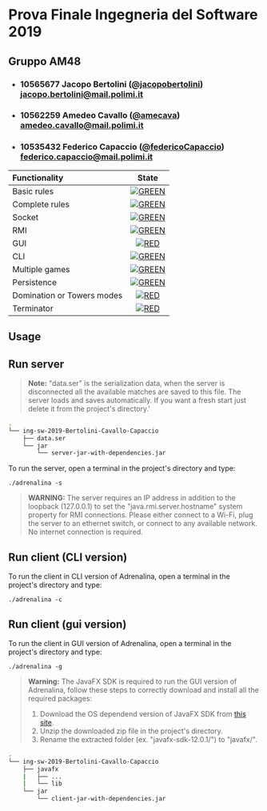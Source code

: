 # Prova Finale Ingegneria del Software 2019
## Gruppo AM48

- ###   10565677    Jacopo Bertolini   ([@jacopobertolini](https://github.com/jacopobertolini))<br>jacopo.bertolini@mail.polimi.it
- ###   10562259    Amedeo Cavallo     ([@amecava](https://github.com/amecava))<br>amedeo.cavallo@mail.polimi.it
- ###   10535432    Federico Capaccio  ([@federicoCapaccio](https://github.com/federicoCapaccio))<br>federico.capaccio@mail.polimi.it


| Functionality | State |
|:-----------------------|:------------------------------------:|
| Basic rules | [![GREEN](https://placehold.it/15/44bb44/44bb44)](#) |
| Complete rules | [![GREEN](https://placehold.it/15/44bb44/44bb44)](#) |
| Socket | [![GREEN](https://placehold.it/15/44bb44/44bb44)](#) |
| RMI | [![GREEN](https://placehold.it/15/44bb44/44bb44)](#) |
| GUI | [![RED](https://placehold.it/15/ffdd00/ffdd00)](#) |
| CLI | [![GREEN](https://placehold.it/15/44bb44/44bb44)](#) |
| Multiple games | [![GREEN](https://placehold.it/15/44bb44/44bb44)](#) |
| Persistence | [![GREEN](https://placehold.it/15/44bb44/44bb44)](#) |
| Domination or Towers modes | [![RED](https://placehold.it/15/f03c15/f03c15)](#) |
| Terminator | [![RED](https://placehold.it/15/f03c15/f03c15)](#) |

<!--
[![RED](https://placehold.it/15/f03c15/f03c15)](#)
[![YELLOW](https://placehold.it/15/ffdd00/ffdd00)](#)
[![GREEN](https://placehold.it/15/44bb44/44bb44)](#)
-->

## Usage


## Run server 
>**Note:** "data.ser" is the serialization data, when the server is disconnected all the available matches are saved to this file. The server loads and saves automatically. If you want a fresh start just delete it from the project's directory.'

```bash
.
└── ing-sw-2019-Bertolini-Cavallo-Capaccio
    ├── data.ser
    └── jar
        └── server-jar-with-dependencies.jar
```


To run the server, open a terminal in the project's directory and type:

``
./adrenalina -s 
``

>**WARNING:** The server requires an IP address in addition to the loopback (127.0.0.1) to set the "java.rmi.server.hostname" system property for RMI connections. Please either connect to a Wi-Fi, plug the server to an ethernet switch, or connect to any available network. No internet connection is required.

## Run client (CLI version)

To run the client in CLI version of Adrenalina, open a terminal in the project's directory and type:

``
./adrenalina -c 
``

## Run client (gui version) 

To run the client in GUI version of Adrenalina, open a terminal in the project's directory and type:

``
./adrenalina -g 
``

>**Warning:** The JavaFX SDK is required to run the GUI version of Adrenalina, follow these steps to correctly download and install all the required packages:
>1. Download the OS dependend version of JavaFX SDK from [this site](https://openjfx.io/).
>2. Unzip the downloaded zip file in the project's directory.
>3. Rename the extracted folder (ex. "javafx-sdk-12.0.1/") to "javafx/".

```bash
.
└── ing-sw-2019-Bertolini-Cavallo-Capaccio
    ├── javafx
    |   ├── ...
    |   └── lib
    └── jar
        └── client-jar-with-dependencies.jar
```
